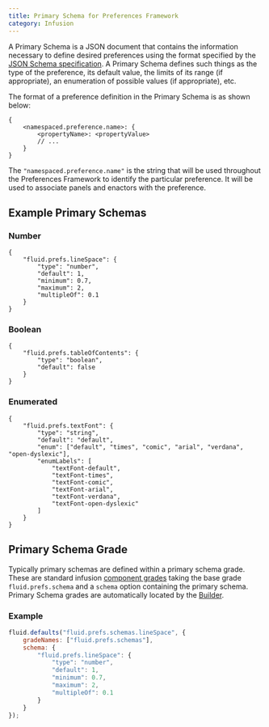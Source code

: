```yaml
---
title: Primary Schema for Preferences Framework
category: Infusion
---
```


A Primary Schema is a JSON document that contains the information necessary to define desired preferences using the
format specified by the [JSON Schema specification](http://json-schema.org/documentation.html). A Primary Schema defines
such things as the type of the preference, its default value, the limits of its range (if appropriate), an enumeration
of possible values (if appropriate), etc.

The format of a preference definition in the Primary Schema is as shown below:

```snippet
{
    <namespaced.preference.name>: {
        <propertyName>: <propertyValue>
        // ...
    }
}
```

The `"namespaced.preference.name"` is the string that will be used throughout the Preferences Framework to identify the
particular preference. It will be used to associate panels and enactors with the preference.

## Example Primary Schemas

### Number

```JSON5
{
    "fluid.prefs.lineSpace": {
        "type": "number",
        "default": 1,
        "minimum": 0.7,
        "maximum": 2,
        "multipleOf": 0.1
    }
}
```

### Boolean

```JSON5
{
    "fluid.prefs.tableOfContents": {
        "type": "boolean",
        "default": false
    }
}
```

### Enumerated

```JSON5
{
    "fluid.prefs.textFont": {
        "type": "string",
        "default": "default",
        "enum": ["default", "times", "comic", "arial", "verdana", "open-dyslexic"],
        "enumLabels": [
            "textFont-default",
            "textFont-times",
            "textFont-comic",
            "textFont-arial",
            "textFont-verdana",
            "textFont-open-dyslexic"
        ]
    }
}
```

## Primary Schema Grade

Typically primary schemas are defined within a primary schema grade. These are standard infusion
[component grades](ComponentGrades.md) taking the base grade `fluid.prefs.schema` and a `schema` option containing the
primary schema. Primary Schema grades are automatically located by the [Builder](Builder.md).

### Example

```JavaScript
fluid.defaults("fluid.prefs.schemas.lineSpace", {
    gradeNames: ["fluid.prefs.schemas"],
    schema: {
        "fluid.prefs.lineSpace": {
            "type": "number",
            "default": 1,
            "minimum": 0.7,
            "maximum": 2,
            "multipleOf": 0.1
        }
    }
});
```
